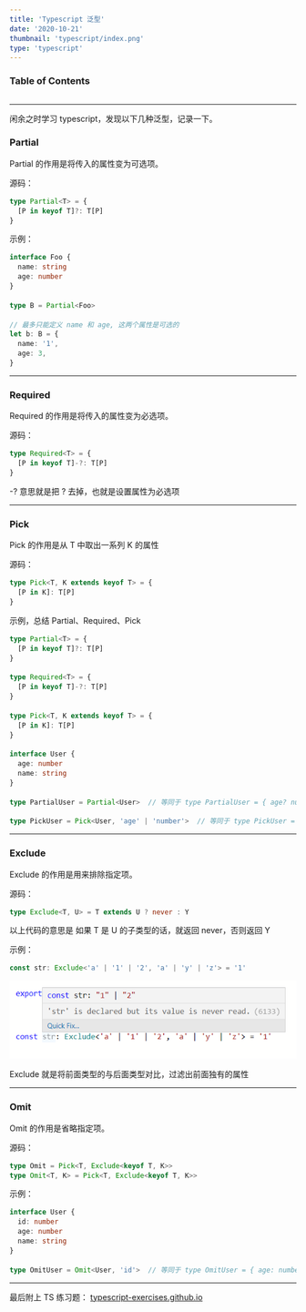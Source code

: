 ```yaml
---
title: 'Typescript 泛型'
date: '2020-10-21'
thumbnail: 'typescript/index.png'
type: 'typescript'
---
```

### Table of Contents
```toc
```
---
闲余之时学习 typescript，发现以下几种泛型，记录一下。

### Partial
Partial 的作用是将传入的属性变为可选项。

源码：
```typescript
type Partial<T> = {
  [P in keyof T]?: T[P]
}
```

示例：
```typescript
interface Foo {
  name: string
  age: number
}

type B = Partial<Foo>

// 最多只能定义 name 和 age, 这两个属性是可选的
let b: B = {
  name: '1',
  age: 3,
}
```
---

### Required
Required 的作用是将传入的属性变为必选项。

源码：
```typescript
type Required<T> = {
  [P in keyof T]-?: T[P]
}
```

-? 意思就是把 ? 去掉，也就是设置属性为必选项

---

### Pick

Pick 的作用是从 T 中取出一系列 K 的属性

源码：
```typescript
type Pick<T, K extends keyof T> = {
  [P in K]: T[P]
}
```

示例，总结 Partial、Required、Pick
```typescript
type Partial<T> = {
  [P in keyof T]?: T[P]
}

type Required<T> = {
  [P in keyof T]-?: T[P]
}

type Pick<T, K extends keyof T> = {
  [P in K]: T[P]
}

interface User {
  age: number
  name: string
}

type PartialUser = Partial<User>  // 等同于 type PartialUser = { age? number; name?:string }

type PickUser = Pick<User, 'age' | 'number'>  // 等同于 type PickUser = { age number; name:string }
```

---

### Exclude

Exclude 的作用是用来排除指定项。

源码：
```typescript
type Exclude<T, U> = T extends U ? never : Y
```
以上代码的意思是 如果 T 是 U 的子类型的话，就返回 never，否则返回 Y

示例：
```typescript
const str: Exclude<'a' | '1' | '2', 'a' | 'y' | 'z'> = '1'
```
![pic_1](/blogs/typescript/typescript_2_pic_1.png#pic_center)

Exclude 就是将前面类型的与后面类型对比，过滤出前面独有的属性

---

### Omit

Omit 的作用是省略指定项。

源码：
```typescript
type Omit = Pick<T, Exclude<keyof T, K>>
type Omit<T, K> = Pick<T, Exclude<keyof T, K>>
```

示例：
```typescript
interface User {
  id: number
  age: number
  name: string
}

type OmitUser = Omit<User, 'id'>  // 等同于 type OmitUser = { age: number; name: string }
```

---

最后附上 TS 练习题：
[typescript-exercises.github.io](typescript-exercises.github.io)